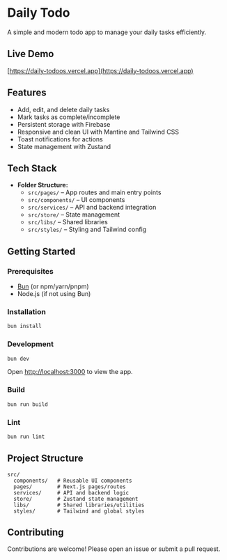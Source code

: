 # Daily Todo

A simple and modern todo app to manage your daily tasks efficiently.

## Live Demo

[https://daily-todoos.vercel.app](https://daily-todoos.vercel.app)

## Features

-   Add, edit, and delete daily tasks
-   Mark tasks as complete/incomplete
-   Persistent storage with Firebase
-   Responsive and clean UI with Mantine and Tailwind CSS
-   Toast notifications for actions
-   State management with Zustand

## Tech Stack

-   **Folder Structure:**
    -   `src/pages/` – App routes and main entry points
    -   `src/components/` – UI components
    -   `src/services/` – API and backend integration
    -   `src/store/` – State management
    -   `src/libs/` – Shared libraries
    -   `src/styles/` – Styling and Tailwind config

## Getting Started

### Prerequisites

-   [Bun](https://bun.sh/) (or npm/yarn/pnpm)
-   Node.js (if not using Bun)

### Installation

```bash
bun install
```

### Development

```bash
bun dev
```

Open [http://localhost:3000](http://localhost:3000) to view the app.

### Build

```bash
bun run build
```

### Lint

```bash
bun run lint
```

## Project Structure

```
src/
  components/   # Reusable UI components
  pages/        # Next.js pages/routes
  services/     # API and backend logic
  store/        # Zustand state management
  libs/         # Shared libraries/utilities
  styles/       # Tailwind and global styles
```

## Contributing

Contributions are welcome! Please open an issue or submit a pull request.
